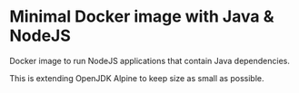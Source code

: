 # Minimal Docker image with Java & NodeJS

Docker image to run NodeJS applications that contain Java dependencies.

This is extending OpenJDK Alpine to keep size as small as possible.
